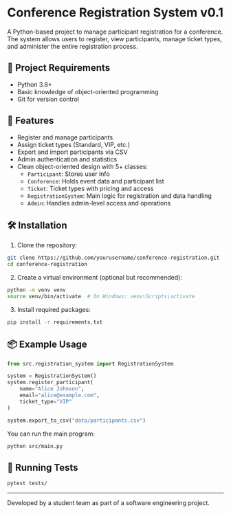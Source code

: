 # Conference Registration System v0.1

A Python-based project to manage participant registration for a conference. The system allows users to register, view participants, manage ticket types, and administer the entire registration process.

## 🔧 Project Requirements

- Python 3.8+
- Basic knowledge of object-oriented programming
- Git for version control

## 🚀 Features

- Register and manage participants
- Assign ticket types (Standard, VIP, etc.)
- Export and import participants via CSV
- Admin authentication and statistics
- Clean object-oriented design with 5+ classes:
  - `Participant`: Stores user info
  - `Conference`: Holds event data and participant list
  - `Ticket`: Ticket types with pricing and access
  - `RegistrationSystem`: Main logic for registration and data handling
  - `Admin`: Handles admin-level access and operations

## 🛠️ Installation

1. Clone the repository:

```bash
git clone https://github.com/yourusername/conference-registration.git
cd conference-registration
```

2. Create a virtual environment (optional but recommended):

```bash
python -m venv venv
source venv/bin/activate  # On Windows: venv\Scripts\activate
```

3. Install required packages:

```bash
pip install -r requirements.txt
```

## 📦 Example Usage

```python
from src.registration_system import RegistrationSystem

system = RegistrationSystem()
system.register_participant(
    name="Alice Johnson",
    email="alice@example.com",
    ticket_type="VIP"
)

system.export_to_csv("data/participants.csv")
```

You can run the main program:

```bash
python src/main.py
```

## 🧪 Running Tests

```bash
pytest tests/
```

---

Developed by a student team as part of a software engineering project.
